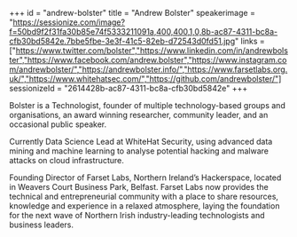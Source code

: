 +++
id = "andrew-bolster"
title = "Andrew Bolster"
speakerimage = "https://sessionize.com/image?f=50bd9f2f31fa30b85e74f5333211091a,400,400,1,0,8b-ac87-4311-bc8a-cfb30bd5842e.7bbe5fbe-3e3f-41c5-82eb-d72543d0fd51.jpg"
links = ["https://www.twitter.com/bolster","https://www.linkedin.com/in/andrewbolster","https://www.facebook.com/andrew.bolster","https://www.instagram.com/andrewbolster/","https://andrewbolster.info/","https://www.farsetlabs.org.uk/","https://www.whitehatsec.com/","https://github.com/andrewbolster/"]
sessionizeId = "2614428b-ac87-4311-bc8a-cfb30bd5842e"
+++

Bolster is a Technologist, founder of multiple technology-based groups and organisations, an award winning researcher, community leader, and an occasional public speaker.

Currently Data Science Lead at WhiteHat Security, using advanced data mining and machine learning to analyse potential hacking and malware attacks on cloud infrastructure.

Founding Director of Farset Labs, Northern Ireland’s Hackerspace, located in Weavers Court Business Park, Belfast. Farset Labs now provides the technical and entrepreneurial community with a place to share resources, knowledge and experience in a relaxed atmosphere, laying the foundation for the next wave of Northern Irish industry-leading technologists and business leaders.